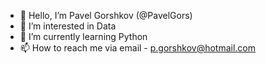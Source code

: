 - 👋 Hello, I’m Pavel Gorshkov (@PavelGors)
- 👀 I’m interested in Data
- 🌱 I’m currently learning Python
- 📫 How to reach me via email - p.gorshkov@hotmail.com

